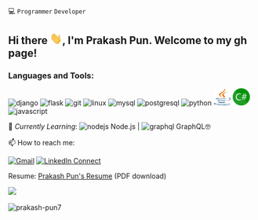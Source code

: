 :computer: `Programmer` `Developer`

## Hi there <img src="https://raw.githubusercontent.com/hjemmel/hjemmel/master/images/wave.gif" width="25px">, I'm Prakash Pun. Welcome to my gh page! <br>

### Languages and Tools:

<p align="left">
  <img src="https://www.vectorlogo.zone/logos/djangoproject/djangoproject-icon.svg" alt="django" title="django" width="35" height="35"/> 
  <img src="https://www.vectorlogo.zone/logos/pocoo_flask/pocoo_flask-icon.svg" alt="flask" title="Flask" width="35" height="35"/> 
  <img src="https://www.vectorlogo.zone/logos/git-scm/git-scm-icon.svg" alt="git" title="Git" width="35" height="35"/> 
  <img src="https://www.vectorlogo.zone/logos/linux/linux-icon.svg" alt="linux" title="Linux" width="35" height="35"/> 
  <img src="https://raw.githubusercontent.com/gilbarbara/logos/master/logos/mysql.svg" alt="mysql" title="Mysql" width="35" height="35"/> 
  <img src="https://raw.githubusercontent.com/gilbarbara/logos/master/logos/postgresql.svg" alt="postgresql" title="Postgresql" width="35" height="35"/> 
  <img src="https://raw.githubusercontent.com/gilbarbara/logos/master/logos/python.svg" alt="python" title="Python" width="35" height="35"/> 
  <img src="https://raw.githubusercontent.com/gilbarbara/logos/master/logos/java.svg" alt="java" title="Java" width="35" height="35"/> 
  <img src="https://raw.githubusercontent.com/github/explore/80688e429a7d4ef2fca1e82350fe8e3517d3494d/topics/csharp/csharp.png" width="35" height="35" />
  <img src="https://raw.githubusercontent.com/gilbarbara/logos/master/logos/javascript.svg" alt="javascript" title="JavaScript" width="35" height="35"/>  
</p>


🌱 *Currently Learning*: <img src="https://www.vectorlogo.zone/logos/nodejs/nodejs-icon.svg" alt="nodejs" title="Node.js" width="19" height="19"/> Node.js |
<img src="https://www.vectorlogo.zone/logos/graphql/graphql-icon.svg" alt="graphql" title="GraphQL" width="19" height="19"/> GraphQL🤓

📫 How to reach me:

[![Gmail](https://img.shields.io/badge/%20-Send%20Email-black?color=14171A&labelColor=ef5350&logo=gmail&logoColor=ffffff)](mailto:poonprakash22@gmail.com?subject=From%20GitHub&body=Hi,%20there.%20Reaching%20you%20from%20GitHub.)
[![LinkedIn Connect](https://img.shields.io/badge/%20-Connect-black?color=14171A&labelColor=212121&logo=linkedin&logoColor=ffffff)](https://www.linkedin.com/in/prakash-pun-8239a21b5/)

Resume:  [Prakash Pun's Resume](https://github.com/prakash-pun7) (PDF download)

![](https://komarev.com/ghpvc/?username=prakash-pun7&color=blue&style=plastic)
<p><img align="left" src="https://github-readme-stats.vercel.app/api/top-langs/?username=prakash-pun7&layout=compact&hide=html" alt="prakash-pun7" /></p>
